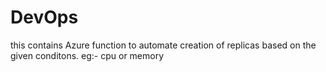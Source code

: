 # DevOps

this contains Azure function to automate creation of replicas based on the given conditons.
eg:- cpu or memory
